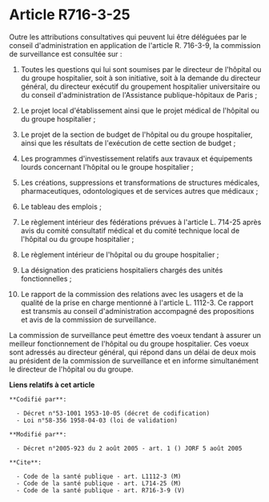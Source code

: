 # Article R716-3-25

Outre les attributions consultatives qui peuvent lui être déléguées par le conseil d'administration en application de
l'article R. 716-3-9, la commission de surveillance est consultée sur :

1. Toutes les questions qui lui sont soumises par le directeur de l'hôpital ou du groupe hospitalier, soit à son initiative,
soit à la demande du directeur général, du directeur exécutif du groupement hospitalier universitaire ou du conseil
d'administration de l'Assistance publique-hôpitaux de Paris ;

2. Le projet local d'établissement ainsi que le projet médical de l'hôpital ou du groupe hospitalier ;

3. Le projet de la section de budget de l'hôpital ou du groupe hospitalier, ainsi que les résultats de l'exécution de cette
section de budget ;

4. Les programmes d'investissement relatifs aux travaux et équipements lourds concernant l'hôpital ou le groupe hospitalier ;

5. Les créations, suppressions et transformations de structures médicales, pharmaceutiques, odontologiques et de services
autres que médicaux ;

6. Le tableau des emplois ;

7. Le règlement intérieur des fédérations prévues à l'article L. 714-25 après avis du comité consultatif médical et du comité
technique local de l'hôpital ou du groupe hospitalier ;

8. Le règlement intérieur de l'hôpital ou du groupe hospitalier ;

9. La désignation des praticiens hospitaliers chargés des unités fonctionnelles ;

10. Le rapport de la commission des relations avec les usagers et de la qualité de la prise en charge mentionné à l'article
L. 1112-3. Ce rapport est transmis au conseil d'administration accompagné des propositions et avis de la commission de
surveillance.

La commission de surveillance peut émettre des voeux tendant à assurer un meilleur fonctionnement de l'hôpital ou du groupe
hospitalier. Ces voeux sont adressés au directeur général, qui répond dans un délai de deux mois au président de la
commission de surveillance et en informe simultanément le directeur de l'hôpital ou du groupe.

**Liens relatifs à cet article**

	**Codifié par**:

	  - Décret n°53-1001 1953-10-05 (décret de codification)
	  - Loi n°58-356 1958-04-03 (loi de validation)

	**Modifié par**:

	  - Décret n°2005-923 du 2 août 2005 - art. 1 () JORF 5 août 2005

	**Cite**:

	  - Code de la santé publique - art. L1112-3 (M)
	  - Code de la santé publique - art. L714-25 (M)
	  - Code de la santé publique - art. R716-3-9 (V)
